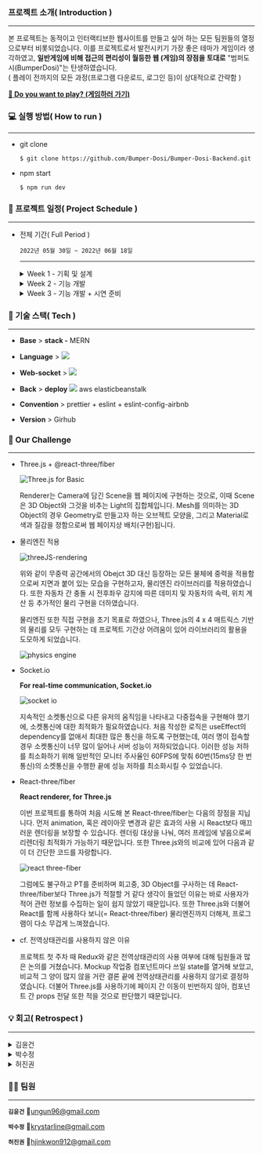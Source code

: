 ### 프로젝트 소개( Introduction )
---

본 프로젝트는 동적이고 인터랙티브한 웹사이트를 만들고 싶어 하는 모든 팀원들의 열정으로부터 비롯되었습니다. 이를 프로젝트로서 발전시키기 가장 좋은 테마가 게임이라 생각하였고, **일반게임에 비해 접근의 편리성이 월등한 웹 (게임)의 장점을 토대로** "범퍼도시(BumperDosi)"는 탄생하였습니다. <br /> ( 플레이 전까지의 모든 과정(프로그램 다운로드, 로그인 등)이 상대적으로 간략함 )

**[🚗 Do you want to play? (게임하러 가기)](https://www.bumperdosi.com/)**

### 💻 실행 방법( How to run )
---

* git clone

  ```
  $ git clone https://github.com/Bumper-Dosi/Bumper-Dosi-Backend.git
  ```

* npm start

  ```
  $ npm run dev
  ```
### 📆 프로젝트 일정( Project Schedule )
---
* 전체 기간( Full Period )

  `2022년 05월 30일 ~ 2022년 06월 18일`

  ---

  <details><summary>Week 1 - 기획 및 설계</summary>

  `2022년 05월 30일 ~ 2022년 06월 05일`

  아이디어 수집 및 기술 검증 <br /> 목업 작성 <br /> KANBAN 작성 <br /> API Docs 작성

  </details>

  <details><summary>Week 2 - 기능 개발</summary>

  `2022년 06월 06일 ~ 2022년 06월 12일`

  Firebase 기반 auth 미들웨어 구현 <br /> API 구현( /signup, /friends (get, post, delete) ) <br /> socket.io 구현( 채팅, 대기실, 게임모드 )

  </details>

  <details><summary>Week 3 - 기능 개발 + 시연 준비</summary>

  `2022년 06월 13일 ~ 2022년 06월 18일( PT Day )`

  socket.io 성능 최적화 <br /> 배포 완료( Netlify + AWS ElasticBeanstalk ) <br /> 기능상 버그 수정

  </details>

### 🎨 기술 스택( Tech )
---

- **Base** > **stack -** MERN

- **Language** > <img src="https://img.shields.io/badge/javascript-F7DF1E?style=for-the-badge&logo=Javascriipt&logoColor=white">
- **Web-socket** > <img src="https://img.shields.io/badge/Socket.io-010101?style=for-the-badge&logo=Socket.io&logoColor=white">
- **Back** > **deploy** <img src="https://img.shields.io/badge/AWS Elasticbeanstalk-232F3E?style=for-the-badge&logo=Amazone AWS logoColor=white"> aws elasticbeanstalk
- **Convention** > prettier + eslint + eslint-config-airbnb
- **Version** > Girhub

### 🚀 Our Challenge
---

- Three.js + @react-three/fiber

  ![Three.js for Basic](https://user-images.githubusercontent.com/93423531/175029207-77a7a6a7-d673-4ba4-a3aa-9c29fe3385c8.png)

  Renderer는 Camera에 담긴 Scene을 웹 페이지에 구현하는 것으로, 이때 Scene은 3D Object와 그것을 비추는 Light의 집합체입니다. Mesh를 의미하는 3D Object의 경우 Geometry로 만들고자 하는 오브젝트 모양을, 그리고 Material로 색과 질감을 정함으로써 웹 페이지상 배치(구현)됩니다.

- 물리엔진 적용

  ![threeJS-rendering](https://user-images.githubusercontent.com/93423531/175029442-61aedbe1-2cee-49ab-ae42-fd161decaa9c.gif)

  위와 같이 무중력 공간에서의 Obejct 3D 대신 등장하는 모든 물체에 중력을 적용함으로써 지면과 붙어 있는 모습을 구현하고자, 물리엔진 라이브러리를 적용하였습니다. 또한 자동차 간 충돌 시 전후좌우 감지에 따른 데미지 및 자동차의 속력, 위치 계산 등 추가적인 물리 구현을 더하였습니다.

  물리엔진 또한 직접 구현을 초기 목표로 하였으나, Three.js의 4 x 4 매트릭스 기반의 물리를 모두 구현하는 데 프로젝트 기간상 어려움이 있어 라이브러리의 활용을 도모하게 되었습니다.

  ![physics engine](https://user-images.githubusercontent.com/93423531/175031199-b90916b5-2064-4f49-b1a9-fae1ff038d72.png)

- Socket.io

  **For real-time communication, Socket.io**

  ![socket io](https://user-images.githubusercontent.com/93423531/175031399-ea798b33-1d5b-4d90-967d-60ab684b42f5.png)

  지속적인 소켓통신으로 다른 유저의 움직임을 나타내고 다중접속을 구현해야 했기에, 소켓통신에 대한 최적화가 필요하였습니다. 처음 작성한 로직은 useEffect의 dependency를 없애서 최대한 많은 통신을 하도록 구현했는데, 여러 명이 접속할 경우 소켓통신이 너무 많이 일어나 서버 성능이 저하되었습니다. 이러한 성능 저하를 최소화하기 위해 일반적인 모니터 주사율인 60FPS에 맞춰 60번(15ms당 한 번 통신)의 소켓통신을 수행한 끝에 성능 저하를 최소화시킬 수 있었습니다.

- React-three/fiber

  **React renderer, for Three.js**

  이번 프로젝트를 통하여 처음 시도해 본 React-three/fiber는 다음의 장점을 지닙니다. 먼저
  animation, 혹은 레이아웃 변경과 같은 효과의 사용 시 React보다 매끄러운 렌더링을 보장할 수 있습니다. 렌더링 대상을 나눠, 여러 프레임에 넣음으로써 리렌더링 최적화가 가능하기 때문입니다. 또한 Three.js와의 비교에 있어 다음과 같이 더 간단한 코드를 자랑합니다.

  ![react three-fiber](https://user-images.githubusercontent.com/93423531/175031585-08763693-5be0-40ed-ac12-dc37cf142b4e.png)

  그럼에도 불구하고 PT를 준비하며 회고중, 3D Object를 구사하는 데 React-three/fiber보다 Three.js가 적절할 거 같다 생각이 들었던 이유는 바로 사용자가 적어 관련 정보를 수집하는 일이 쉽지 않았기 때문입니다. 또한 Three.js와 더불어 React를 함께 사용하다 보니(= React-three/fiber) 물리엔진까지 더해져, 프로그램이 다소 무겁게 느껴졌습니다.

- cf. 전역상태관리를 사용하지 않은 이유

  프로젝트 첫 주차 때 Redux와 같은 전역상태관리의 사용 여부에 대해 팀원들과 많은 논의를 거쳤습니다. Mockup 작업중 컴포넌트마다 쓰일 state를 열거해 보았고, 비교적 그 양이 많지 않을 거란 결론 끝에 전역상태관리를 사용하지 않기로 결정하였습니다. 더불어 Three.js를 사용하기에 페이지 간 이동이 빈번하지 않아, 컴포넌트 간 props 전달 또한 적을 것으로 판단했기 때문입니다.

### 💡 회고( Retrospect )
---

  <details><summary>김윤건</summary>

  첫 팀 프로젝트 시작할 땐, 다른 팀원들에게 기대지 말고, 내가 한 번 더 움직이고, 한 번 더 생각하자는 마음으로 시작했다. 처음 아이디어를 만들어가는 과정부터 많은 아이디어가 나왔고, 그중에서도 어려움이 클 것 같았던, 이동하면서 지도 로드뷰 하면 나오는 사진을 3D로 렌더링하기가 채택됐다. 너무 광범위한 범위를 3D로 렌더링한다는 게 프로젝트의 목적이 불분명한 것 같았고, 3D와 자동차에서 시작된 아이디어에 동적이고 인터랙티브한 웹사이트 구현 아이디어도 더해졌고, 3D 모형에 범퍼카 게임을 하는 아이디어로 발전했다. 처음 아이디어가 선택되고 계획을 세우는 첫 주에는, 계획을 세운 이후에는 계속 남아서 three.js 기초에 대해 공부를 했다. 첫 주에 기술 검증을 마치고, 하나하나 구현해나갈 때마다, 확신이 생겼고 모두가 하나의 목적을 위해서 노력해서 팀원들을 보면서 힘을 내서 프로젝트를 할 수 있었다. 새로운 아이디어, 포탈을 통해서 점프해서 이동하고, github 포탈 연결하기와 같은 아이디어들은 프로젝트에 대해 계속해서 생각하다가 우연히 이렇게 하면 재미있겠다, 하면서 번뜩인 생각들을 구현한 것인데, 처음 개발 공부를 시작하게 된 Interactive Developer 김종민 님의 포트폴리오 영상을 보면, 어떤 무언가를 보고 영감을 받고 그것을 프로그래밍해서 만들었다고 말했던 부분들이 생각났다. 또 우리 프로젝트에 몰입하고, 계속해서 프로젝트에 대해 생각을 하면서 관련된 아이디어들이 계속해서 생각나고, 당장은 구현하지 못한 코드, 해결하지 못한 문제들도, 집을 돌아가면서 길을 걷다가 해결 방법이 떠오르기도 하고, 추가할 만한 아이디어들이 떠오르는 경험을 3주 동안 많이 했다. 시간이 지나면서 점점 팀원들과 싱크가 맞아서 팀이 분업이 잘되는 걸 느끼면서, 팀으로부터 더 에너지를 받았고, 효율성도 높아졌다. 문제해결에 어려움이 있을 때는 끝까지 함께 남아서 해결하기도 했는데, 혼자라면 이렇게 까지 못했겠다는 생각을 정말 많이 했다. 처음 생각과 달리, 팀원들에게 의지하기도 하고, 힘도 많이 얻은 것 같다. 다행히 처음 계획했던 칸반대로 계획했던 기능구현들도 다 하고, 배포도 다 해서 베스트 팀이었구나! 다시 한번 느꼈다.

  팀 프로젝트를 통해 배운 것은 팀원들과의 소통하는 방법과 같이 일하는 사람한테 얻는 에너지였다. 서로 같은 이야기를 했어도, 결과물에 대해서 다르게 나타날 때가 있었다. 이번에는 결과 모달창 컴포넌트를 구현할 때 그랬는데, 이전과 비슷한 작업이었던, 알람모달창이나 카운트다운 모달창을 보고 결과 모달창도 비슷하게, 결과와 어디에 위치시킬지를 나타내는 props만 받으면 될 것으로 생각했고 모두 같이 이야기가 됐고, 이해했다고 생각했는데, 시간이 지나고 보니, 똑같이 생각했던 게 아니었고, 어떤 props를 받아야 될지 혼란이 있었다고 했다. 해당 컴포넌트에 대해 이야기할 때, 넘겨받는 값을 명확하게 이야기하지 않고 넘어간 것이 잘못이었고, 지레짐작으로 이해됐겠지, 하고 넘어간 게 의사소통에서의 문제였다. 해당 문제에 대해 해결하기 위해 다음 회의부턴 모두가 명확히 이해한 바를 묻고 애매한 부분들은 자세하게 짚고 넘어갔다. 그다음으론 함께 일하는 사람에게 받는 에너지였는데, 대부분 혼자 일하고, 독립적인 성향을 가진 사람으로 남에게 기대지 말고 바라지 말자는 생각으로 일했었다. 거기에서 사람에게서 기대감이나 신뢰감이 없어지기 때문에 그랬었다. 그래서 그냥 힘들더라도 내가 더 움직이고 하나 더 하자는 마음으로 일을 시작했는데, 처음 가장 막히고 두려움이 컸던 three.js를 이용해서 모델링하고 기틀을 잡을 때, 항상 나보다 늦게 가고 다음 날이 되면, 더 완성된 모습들을 볼 때, 또 소켓으로 고생하고 계속 막혀있을 때, 포기하지 않고 끝까지 이야기하고 의논해서 연결했을 때, AWS로 배포가 힘들 때도 결국엔 끝까지 해내고, 다른 일들을 분업화해서 회의록을 작성해 주시고, 필요한 문서들을 만들어 주시고, 칸 반 계획을 만들어 주시는 부분들까지 혼자라면 너무 힘들었겠지만, 팀원들 모두가 노력하고 피곤하더라도 서로가 포기하지 않고 기를 쓰는 모습을 보면서 더 힘을 얻었던 것 같다.

  </details>

  <details><summary>박수정</summary>

  **소프트 스킬의 성장**

  프로젝트를 시작하기에 앞서 협업에 임하는 본인의 자세는 어떠해야 하는지를 고민했을 때, '느려도 한 번 더 꼼꼼히' 란 다짐이 가장 먼저 떠올랐습니다. 기술적으로 부족한 부분은 팀원들과의 논의를 통하여, 그리고 기술(지식)을 공유함으로써 보완할 수 있는 부분이라 생각했습니다. 그러나 협업을 진행하는 데 가장 중요하지만, 점차 챙기기 힘들어질 부분에 보다 집중해보았는데요, 바로 기록의 습관화 및 생활패턴 공유 등의 문제였습니다. 공통의 규칙을 정하고, 지키는 것에 대한 중요성을 인지하고 있던 터라 우리는 프로젝트 초반부에 코드 컨벤션과 더불어 3주간 함께할 우리만의 규칙을 정하였습니다. 10시 출근을 생활화함으로써 협업 중 코어 타임을 준수할 수 있었습니다. 또한 회의 시 사전에 정해 둔 포지션대로 움직인 덕에, 정해진 시간 내 모두가 만족할 결론을 끌어낼 수 있었습니다. 더불어 기록의 습관화로 회의가 끝난 뒤에도 그러한 회의록을 참고하여 작업을 이어 나갔습니다. 무엇보다 코드 리뷰에 진심이었습니다. 팀원 모두의 approve가 있어야, 내 PR의 merge가 가능한 방식이었기에 다른 작업의 진행 여부와 상관없이 코드 리뷰와 그에 따른 리팩토링이 우선이었습니다. 처음 팀원의 코드 리뷰를 작성할 땐, 바삐 돌아가는 일상에 이 또한 일(?)처럼 느껴져 얼마나 상세히 작성해야 하는지에 대한 감이 부족했습니다. 그러나 점차 진심이 더해져, PR에서부터 내 작업 사항에 대해 보다 구체적인 기록을 남김은 물론 자연스레 비대면 의사소통에도 익숙해졌습니다. 이처럼 작지만, 소홀히 하면 더 큰 사이드 이펙트를 불러일으킬 수도 있는 작업에 모두가 최선이었기에 프로젝트 결과 또한 기대 이상의 모습을 보일 수 있었다고 저는 생각합니다.

  </details>

  <details><summary>허진권</summary>

  팀 프로젝트를 진행하면서 기술적 측면은 물론 협업에 필요한 커뮤니케이션을 많이 배웠습니다.

  **커뮤니케이션의 중요성**
  - 혼자서 개발할 때는 내가 하던 방식대로, 내가 편한 대로 코드를 써 내려가도 괜찮지만, 팀원과 같이 개발할 때는 특히 커뮤니케이션이 중요하다는 사실을 깨달았습니다.
    - 슬랙을 통한 데일리 스크럼 미팅 진행: 개발 기간 동안 매일 아침 같은 시간에 어제의 구현사항, 오늘의 일정, 딜레이 여부와 도움의 필요 유무를 게시해 간단한 미팅을 진행하였습니다. 하루의 업무를 시작하기 전에 지금까지의 작업 현황을 공유하고 앞으로의 일정을 이야기함으로써 다소 딜레이가 있는 태스크가 있더라도 유동적으로 프로젝트를 이어 나갈 수 있었습니다.
    - 프로젝트 진행 중의 갈등과 해소: 프로젝트를 진행하는 기간 동안은 기본적인 코드 컨벤션이나 간단한 버튼 모양에서부터 어떤 아이디어를 구체화하고 프로젝트 주제로 삼을 것인지 크고 작은 갈등의 연속이었습니다. 혼자서 하는 작업이 아니고 각자 본인이 선호하는 방식이 있으므로 갈등은 필연적으로 발생하는 것이지만 이를 해결하는 방식에 대해 많이 배웠습니다. 예를 들어, 유저가 잘못된 이름으로 친구등록을 하려고 할 때 어떤 방식으로 유저에게 표시해줄지에 대한 각자의 의견이 있었는데(모달창 vs 친구창에 텍스트 표시) 화면 상단에 알림창이 나타났다가 시간이 지나면 사라지고, 유저가 클릭해서도 닫을 수 있는 알림창을 만들기로 합의하였습니다. 이처럼 저희 팀의 경우 서로 의견충돌이 일어나는 경우 서로의 의견을 존중하면서 최대한 절충안을 찾으려고 노력하였고 좋은 결과로 이어질 수 있었습니다.
    - PR에 대한 코드 리뷰: 저희 팀은 팀원이 작업한 결과물에 대해 정말 꼼꼼하게 리뷰를 진행하였습니다. 기본적인 코드 컨벤션에서부터 변수명, 작성 로직까지 하나하나 이해하고 코멘트를 남겨서 소통하였습니다. 그 결과 팀원 모두가 납득할 수 있는 코드를 작성할 수 있었고 내가 작성한 코드가 아니더라도 전체적인 코드를 이해하고 있었고, 다른 사람이 작업을 이어받아 수행해도 큰 문제 없이 진행할 수 있었습니다.

  **새로운 기술 스택에 대한 배움과 적응**

  - three.js라는 완전히 새로운 기술 스택과 아직은 익숙하지 않았던 socket.io를 도입하였는데, 이를 통해 새로운 사항을 적용할 때는 어떻게 배우고 적응해야 하는지 배웠습니다.
    - 새로운 기술 스택을 배우기 위한 자세: three.js를 처음 사용해보기 때문에 우선 실제 사용 예를 찾아보았습니다. 이후에 어떤 식으로 기술을 사용할 수 있겠다는 생각이 들면 공식문서 등을 찾아보면서 기본적인 사항부터 순차적으로 작성해보고 적용해보는 방식으로 점점 익숙해지는 시간을 가졌습니다. 자료검색에 익숙해졌고 영어로 된 문서들을 보는 데에도 익숙해졌습니다.
    - 팀원들과 기술공요: 저희 팀은 총 세 가지의 소켓 모드를 개발했는데, 각자 하나씩 socket 개발을 수행하였고 3d 구현 또한 한 사람이 모두 만든 것이 아닌 각자 원하는 모델 등을 찾거나 만들어서 회의를 통해 우리 프로젝트에 적합한지, 배치하기에는 어렵지 않은지 논의한 후에 본인이 직접 배치하였습니다.
    이렇게 분업을 할 수 있었던 이유는 일정 기간마다 미팅을 통해 팀원들의 학습 진행도를 확인하고 서로의 지식을 공유했기 때문입니다. 이러한 기술 공유를 통해 한 사람이 모든 기능을 담당하는 것이 아닌 분업을 통해 일의 효율성을 높일 수 있었습니다.

  </details>

### 🙇‍♀️ 팀원
---

**`김윤건`** 📧ungun96@gmail.com

**`박수정`** 📧krystarline@gmail.com

**`허진권`** 📧hjinkwon912@gmail.com
